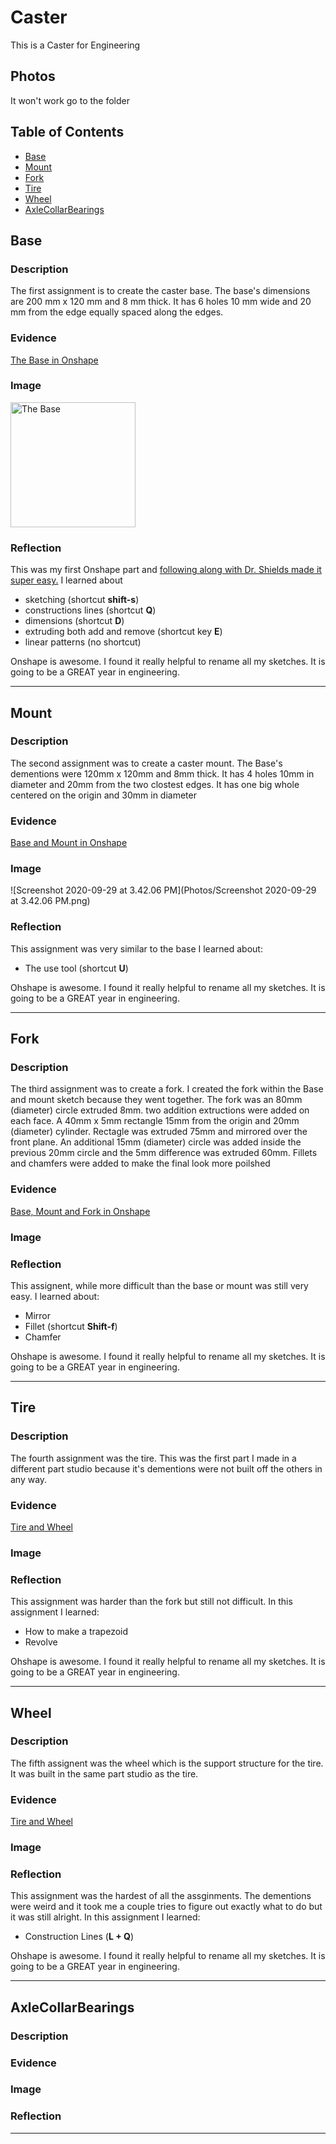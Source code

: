 # Caster
This is a Caster for Engineering 
## Photos
It won't work go to the folder
## Table of Contents
* [Base](#Base)
* [Mount](#Mount)
* [Fork](#Fork)
* [Tire](#Tire)
* [Wheel](#Wheel)
* [AxleCollarBearings](#AxleCollarBearings)

## Base

### Description

The first assignment is to create the caster base.  The base's dimensions are 200 mm x 120 mm and 8 mm thick.  It has 6 holes 10 mm wide and 20 mm from the edge equally spaced along the edges.

### Evidence
[The Base in Onshape](https://cvilleschools.onshape.com/documents/eb1ec979234123dfbac6cd01/w/f45771fda026ed7b0aa8d94f/e/fb689f8e58da02a3bddade3d)

### Image

<img src="https://github.com/OneCHSEngr/BasicCAD/blob/master/images/Base.jpg?raw=true" alt="The Base" width="200">

### Reflection

This was my first Onshape part and [following along with Dr. Shields made it super easy.](https://www.youtube.com/watch?v=93BFUD-HAG8&feature=emb_title&scrlybrkr=5670f0b4)  I learned about 
* sketching (shortcut **shift-s**)
* constructions lines (shortcut **Q**)
* dimensions (shortcut **D**)
* extruding both add and remove (shortcut key **E**)
* linear patterns (no shortcut)

Onshape is awesome.  I found it really helpful to rename all my sketches.  It is going to be a GREAT year in engineering.

---


## Mount

### Description

The second assignment was to create a caster mount. The Base's dementions were 120mm x 120mm and 8mm thick. It has 4 holes 10mm in diameter and 20mm from the two clostest edges. It has one big whole centered on the origin and 30mm in diameter

### Evidence

[Base and Mount in Onshape](https://cvilleschools.onshape.com/documents/eb1ec979234123dfbac6cd01/w/f45771fda026ed7b0aa8d94f/e/fb689f8e58da02a3bddade3d)

### Image

![Screenshot 2020-09-29 at 3.42.06 PM](Photos/Screenshot 2020-09-29 at 3.42.06 PM.png)

### Reflection

This assignment was very similar to the base I learned about:
* The use tool (shortcut **U**)

Ohshape is awesome. I found it really helpful to rename all my sketches.  It is going to be a GREAT year in engineering.

---


## Fork

### Description

The third assignment was to create a fork. I created the fork within the Base and mount sketch because they went together. The fork was an 80mm (diameter) circle extruded 8mm. two addition extructions were added on each face. A 40mm x 5mm rectangle 15mm from the origin and 20mm (diameter) cylinder. Rectagle was extruded 75mm and mirrored over the front plane. An additional 15mm (diameter) circle was added inside the previous 20mm circle and the 5mm difference was extruded 60mm. Fillets and chamfers were added to make the final look more poilshed 

### Evidence

[Base, Mount and Fork in Onshape](https://cvilleschools.onshape.com/documents/eb1ec979234123dfbac6cd01/w/f45771fda026ed7b0aa8d94f/e/fb689f8e58da02a3bddade3d)

### Image



### Reflection

This assignent, while more difficult than the base or mount was still very easy. I learned about:
* Mirror 
* Fillet (shortcut **Shift-f**)
* Chamfer

Ohshape is awesome. I found it really helpful to rename all my sketches.  It is going to be a GREAT year in engineering.

---


## Tire

### Description

The fourth assignment was the tire. This was the first part I made in a different part studio because it's dementions were not built off the others in any way.

### Evidence

[Tire and Wheel](https://cvilleschools.onshape.com/documents/0dc5ac7a0b07280b3f48b3d8/w/bfaa24852eea8e5598be4f29/e/5cfdc0f5068694eb2c2f06d1)

### Image



### Reflection

This assignment was harder than the fork but still not difficult. In this assignment I learned:
* How to make a trapezoid 
* Revolve 

Ohshape is awesome. I found it really helpful to rename all my sketches.  It is going to be a GREAT year in engineering.

---


## Wheel 

### Description

The fifth assignent was the wheel which is the support structure for the tire. It was built in the same part studio as the tire. 

### Evidence

[Tire and Wheel](https://cvilleschools.onshape.com/documents/0dc5ac7a0b07280b3f48b3d8/w/bfaa24852eea8e5598be4f29/e/5cfdc0f5068694eb2c2f06d1)

### Image



### Reflection

This assignment was the hardest of all the assginments. The dementions were weird and it took me a couple tries to figure out exactly what to do but it was still alright. In this assignment I learned:
* Construction Lines (**L + Q**)

Ohshape is awesome. I found it really helpful to rename all my sketches.  It is going to be a GREAT year in engineering.

---


## AxleCollarBearings

### Description

### Evidence

### Image

### Reflection

---
